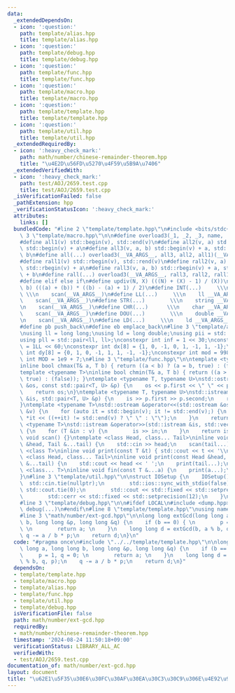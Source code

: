 ```yaml
---
data:
  _extendedDependsOn:
  - icon: ':question:'
    path: template/alias.hpp
    title: template/alias.hpp
  - icon: ':question:'
    path: template/debug.hpp
    title: template/debug.hpp
  - icon: ':question:'
    path: template/func.hpp
    title: template/func.hpp
  - icon: ':question:'
    path: template/macro.hpp
    title: template/macro.hpp
  - icon: ':question:'
    path: template/template.hpp
    title: template/template.hpp
  - icon: ':question:'
    path: template/util.hpp
    title: template/util.hpp
  _extendedRequiredBy:
  - icon: ':heavy_check_mark:'
    path: math/number/chinese-remainder-theorem.hpp
    title: "\u4E2D\u56FD\u5270\u4F59\u5B9A\u7406"
  _extendedVerifiedWith:
  - icon: ':heavy_check_mark:'
    path: test/AOJ/2659.test.cpp
    title: test/AOJ/2659.test.cpp
  _isVerificationFailed: false
  _pathExtension: hpp
  _verificationStatusIcon: ':heavy_check_mark:'
  attributes:
    links: []
  bundledCode: "#line 2 \"template/template.hpp\"\n#include <bits/stdc++.h>\n#line\
    \ 3 \"template/macro.hpp\"\n\n#define overload3(_1, _2, _3, name, ...) name\n\
    #define all1(v) std::begin(v), std::end(v)\n#define all2(v, a) std::begin(v),\
    \ std::begin(v) + a\n#define all3(v, a, b) std::begin(v) + a, std::begin(v) +\
    \ b\n#define all(...) overload3(__VA_ARGS__, all3, all2, all1)(__VA_ARGS__)\n\
    #define rall1(v) std::rbegin(v), std::rend(v)\n#define rall2(v, a) std::rbegin(v),\
    \ std::rbegin(v) + a\n#define rall3(v, a, b) std::rbegin(v) + a, std::rbegin(v)\
    \ + b\n#define rall(...) overload3(__VA_ARGS__, rall3, rall2, rall1)(__VA_ARGS__)\n\
    #define elif else if\n#define updiv(N, X) (((N) + (X) - 1) / (X))\n#define sigma(a,\
    \ b) (((a) + (b)) * ((b) - (a) + 1) / 2)\n#define INT(...)     \\\n    int __VA_ARGS__;\
    \ \\\n    scan(__VA_ARGS__)\n#define LL(...)     \\\n    ll __VA_ARGS__; \\\n\
    \    scan(__VA_ARGS__)\n#define STR(...)        \\\n    string __VA_ARGS__; \\\
    \n    scan(__VA_ARGS__)\n#define CHR(...)      \\\n    char __VA_ARGS__; \\\n\
    \    scan(__VA_ARGS__)\n#define DOU(...)        \\\n    double __VA_ARGS__; \\\
    \n    scan(__VA_ARGS__)\n#define LD(...)     \\\n    ld __VA_ARGS__; \\\n    scan(__VA_ARGS__)\n\
    #define pb push_back\n#define eb emplace_back\n#line 3 \"template/alias.hpp\"\n\
    \nusing ll = long long;\nusing ld = long double;\nusing pii = std::pair<int, int>;\n\
    using pll = std::pair<ll, ll>;\nconstexpr int inf = 1 << 30;\nconstexpr ll INF\
    \ = 1LL << 60;\nconstexpr int dx[8] = {1, 0, -1, 0, 1, -1, 1, -1};\nconstexpr\
    \ int dy[8] = {0, 1, 0, -1, 1, 1, -1, -1};\nconstexpr int mod = 998244353;\nconstexpr\
    \ int MOD = 1e9 + 7;\n#line 3 \"template/func.hpp\"\n\ntemplate <typename T>\n\
    inline bool chmax(T& a, T b) { return ((a < b) ? (a = b, true) : (false)); }\n\
    template <typename T>\ninline bool chmin(T& a, T b) { return ((a > b) ? (a = b,\
    \ true) : (false)); }\ntemplate <typename T, typename U>\nstd::ostream &operator<<(std::ostream\
    \ &os, const std::pair<T, U> &p) {\n    os << p.first << \" \" << p.second;\n\
    \    return os;\n}\ntemplate <typename T, typename U>\nstd::istream &operator>>(std::istream\
    \ &is, std::pair<T, U> &p) {\n    is >> p.first >> p.second;\n    return is;\n\
    }\ntemplate <typename T>\nstd::ostream &operator<<(std::ostream &os, const std::vector<T>\
    \ &v) {\n    for (auto it = std::begin(v); it != std::end(v);) {\n        os <<\
    \ *it << ((++it) != std::end(v) ? \" \" : \"\");\n    }\n    return os;\n}\ntemplate\
    \ <typename T>\nstd::istream &operator>>(std::istream &is, std::vector<T> &v)\
    \ {\n    for (T &in : v) {\n        is >> in;\n    }\n    return is;\n}\ninline\
    \ void scan() {}\ntemplate <class Head, class... Tail>\ninline void scan(Head\
    \ &head, Tail &...tail) {\n    std::cin >> head;\n    scan(tail...);\n}\ntemplate\
    \ <class T>\ninline void print(const T &t) { std::cout << t << '\\n'; }\ntemplate\
    \ <class Head, class... Tail>\ninline void print(const Head &head, const Tail\
    \ &...tail) {\n    std::cout << head << ' ';\n    print(tail...);\n}\ntemplate\
    \ <class... T>\ninline void fin(const T &...a) {\n    print(a...);\n    exit(0);\n\
    }\n#line 3 \"template/util.hpp\"\n\nstruct IOSetup {\n    IOSetup() {\n      \
    \  std::cin.tie(nullptr);\n        std::ios::sync_with_stdio(false);\n       \
    \ std::cout.tie(0);\n        std::cout << std::fixed << std::setprecision(12);\n\
    \        std::cerr << std::fixed << std::setprecision(12);\n    }\n} IOSetup;\n\
    #line 3 \"template/debug.hpp\"\n\n#ifdef LOCAL\n#include <dump.hpp>\n#else\n#define\
    \ debug(...)\n#endif\n#line 8 \"template/template.hpp\"\nusing namespace std;\n\
    #line 3 \"math/number/ext-gcd.hpp\"\n\nlong long extGcd(long long a, long long\
    \ b, long long &p, long long &q) {\n    if (b == 0) { \n        p = 1, q = 0;\
    \ \n        return a; \n    }\n    long long d = extGcd(b, a % b, q, p);\n   \
    \ q -= a / b * p;\n    return d;\n}\n"
  code: "#pragma once\n#include \"../../template/template.hpp\"\n\nlong long extGcd(long\
    \ long a, long long b, long long &p, long long &q) {\n    if (b == 0) { \n   \
    \     p = 1, q = 0; \n        return a; \n    }\n    long long d = extGcd(b, a\
    \ % b, q, p);\n    q -= a / b * p;\n    return d;\n}"
  dependsOn:
  - template/template.hpp
  - template/macro.hpp
  - template/alias.hpp
  - template/func.hpp
  - template/util.hpp
  - template/debug.hpp
  isVerificationFile: false
  path: math/number/ext-gcd.hpp
  requiredBy:
  - math/number/chinese-remainder-theorem.hpp
  timestamp: '2024-08-24 11:50:18+09:00'
  verificationStatus: LIBRARY_ALL_AC
  verifiedWith:
  - test/AOJ/2659.test.cpp
documentation_of: math/number/ext-gcd.hpp
layout: document
title: "\u62E1\u5F35\u30E6\u30FC\u30AF\u30EA\u30C3\u30C9\u306E\u4E92\u9664\u6CD5"
---
```

